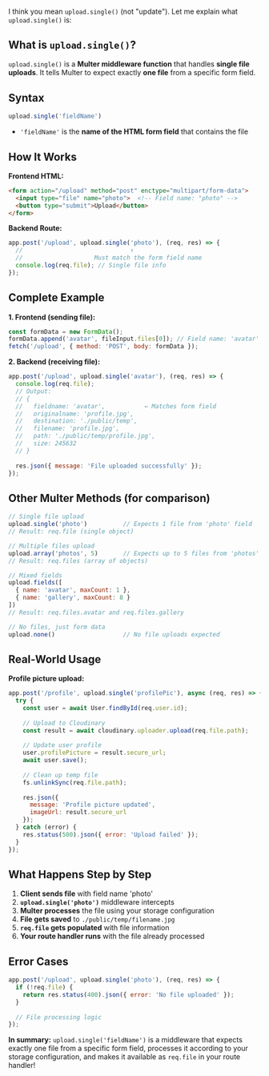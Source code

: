 ######
####
#####
I think you mean `upload.single()` (not "update"). Let me explain what `upload.single()` is:

## What is `upload.single()`?

`upload.single()` is a **Multer middleware function** that handles **single file uploads**. It tells Multer to expect exactly **one file** from a specific form field.

## Syntax

```javascript
upload.single('fieldName')
```

- `'fieldName'` is the **name of the HTML form field** that contains the file

## How It Works

**Frontend HTML:**
```html
<form action="/upload" method="post" enctype="multipart/form-data">
  <input type="file" name="photo">  <!-- Field name: "photo" -->
  <button type="submit">Upload</button>
</form>
```

**Backend Route:**
```javascript
app.post('/upload', upload.single('photo'), (req, res) => {
  //                              ↑
  //                    Must match the form field name
  console.log(req.file); // Single file info
});
```

## Complete Example

**1. Frontend (sending file):**
```javascript
const formData = new FormData();
formData.append('avatar', fileInput.files[0]); // Field name: 'avatar'
fetch('/upload', { method: 'POST', body: formData });
```

**2. Backend (receiving file):**
```javascript
app.post('/upload', upload.single('avatar'), (req, res) => {
  console.log(req.file);
  // Output:
  // {
  //   fieldname: 'avatar',           ← Matches form field
  //   originalname: 'profile.jpg',
  //   destination: './public/temp',
  //   filename: 'profile.jpg',
  //   path: './public/temp/profile.jpg',
  //   size: 245632
  // }
  
  res.json({ message: 'File uploaded successfully' });
});
```

## Other Multer Methods (for comparison)

```javascript
// Single file upload
upload.single('photo')          // Expects 1 file from 'photo' field
// Result: req.file (single object)

// Multiple files upload  
upload.array('photos', 5)       // Expects up to 5 files from 'photos' field
// Result: req.files (array of objects)

// Mixed fields
upload.fields([
  { name: 'avatar', maxCount: 1 },
  { name: 'gallery', maxCount: 8 }
])
// Result: req.files.avatar and req.files.gallery

// No files, just form data
upload.none()                   // No file uploads expected
```

## Real-World Usage

**Profile picture upload:**
```javascript
app.post('/profile', upload.single('profilePic'), async (req, res) => {
  try {
    const user = await User.findById(req.user.id);
    
    // Upload to Cloudinary
    const result = await cloudinary.uploader.upload(req.file.path);
    
    // Update user profile
    user.profilePicture = result.secure_url;
    await user.save();
    
    // Clean up temp file
    fs.unlinkSync(req.file.path);
    
    res.json({ 
      message: 'Profile picture updated',
      imageUrl: result.secure_url 
    });
  } catch (error) {
    res.status(500).json({ error: 'Upload failed' });
  }
});
```

## What Happens Step by Step

1. **Client sends file** with field name 'photo'
2. **`upload.single('photo')`** middleware intercepts
3. **Multer processes** the file using your storage configuration
4. **File gets saved** to `./public/temp/filename.jpg`
5. **`req.file` gets populated** with file information
6. **Your route handler runs** with the file already processed

## Error Cases

```javascript
app.post('/upload', upload.single('photo'), (req, res) => {
  if (!req.file) {
    return res.status(400).json({ error: 'No file uploaded' });
  }
  
  // File processing logic
});
```

**In summary:** `upload.single('fieldName')` is a middleware that expects exactly one file from a specific form field, processes it according to your storage configuration, and makes it available as `req.file` in your route handler!





















######
###
#####